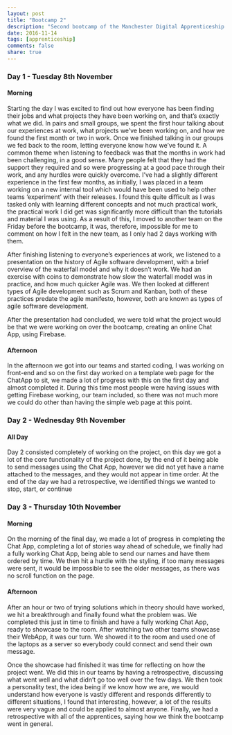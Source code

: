 ```yaml
---
layout: post
title: "Bootcamp 2"
description: "Second bootcamp of the Manchester Digital Apprenticeship. Team based project designing a chat app."
date: 2016-11-14
tags: [apprenticeship]
comments: false
share: true
---
```


<h3>Day 1 - Tuesday 8th November</h3>

<h4>Morning</h4>

Starting the day I was excited to find out how everyone has been finding their jobs and what projects they have been working on, and that’s exactly what we did. In pairs and small groups, we spent the first hour talking about our experiences at work, what projects we’ve been working on, and how we found the first month or two in work. Once we finished talking in our groups we fed back to the room, letting everyone know how we’ve found it. A common theme when listening to feedback was that the months in work had been challenging, in a good sense. Many people felt that they had the support they required and so were progressing at a good pace through their work, and any hurdles were quickly overcome. I’ve had a slightly different experience in the first few months, as initially, I was placed in a team working on a new internal tool which would have been used to help other teams ‘experiment’ with their releases. I found this quite difficult as I was tasked only with learning different concepts and not much practical work, the practical work I did get was significantly more difficult than the tutorials and material I was using. As a result of this, I moved to another team on the Friday before the bootcamp, it was, therefore, impossible for me to comment on how I felt in the new team, as I only had 2 days working with them.

After finishing listening to everyone’s experiences at work, we listened to a presentation on the history of Agile software development, with a brief overview of the waterfall model and why it doesn’t work. We had an exercise with coins to demonstrate how slow the waterfall model was in practice, and how much quicker Agile was. We then looked at different types of Agile development such as Scrum and Kanban, both of these practices predate the agile manifesto, however, both are known as types of agile software development.

After the presentation had concluded, we were told what the project would be that we were working on over the bootcamp, creating an online Chat App, using Firebase.

<h4>Afternoon</h4>

In the afternoon we got into our teams and started coding, I was working on front-end and so on the first day worked on a template web page for the ChatApp to sit, we made a lot of progress with this on the first day and almost completed it. During this time most people were having issues with getting Firebase working, our team included, so there was not much more we could do other than having the simple web page at this point.

<h3>Day 2 - Wednesday 9th November</h3>

<h4>All Day</h4>

Day 2 consisted completely of working on the project, on this day we got a lot of the core functionality of the project done, by the end of it being able to send messages using the Chat App, however we did not yet have a name attached to the messages, and they would not appear in time order. At the end of the day we had a retrospective, we identified things we wanted to stop, start, or continue

<h3>Day 3 - Thursday 10th November</h3>

<h4>Morning</h4>

On the morning of the final day, we made a lot of progress in completing the Chat App, completing a lot of stories way ahead of schedule, we finally had a fully working Chat App, being able to send our names and have them ordered by time. We then hit a hurdle with the styling, if too many messages were sent, it would be impossible to see the older messages, as there was no scroll function on the page.

<h4>Afternoon</h4>

After an hour or two of trying solutions which in theory should have worked, we hit a breakthrough and finally found what the problem was. We completed this just in time to finish and have a fully working Chat App, ready to showcase to the room. After watching two other teams showcase their WebApp, it was our turn. We showed it to the room and used one of the laptops as a server so everybody could connect and send their own message.

Once the showcase had finished it was time for reflecting on how the project went. We did this in our teams by having a retrospective, discussing what went well and what didn’t go too well over the few days. We then took a personality test, the idea being if we know how we are, we would understand how everyone is vastly different and responds differently to different situations, I found that interesting, however, a lot of the results were very vague and could be applied to almost anyone. Finally, we had a retrospective with all of the apprentices, saying how we think the bootcamp went in general.